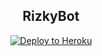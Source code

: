 <h2 align="center">RizkyBot</h2>
<p align="center"><a href="https://heroku.com/deploy?template=https://github.com/Rizkyawan028/OpenUserBot/tree/sql-extended"> <img src="https://telegra.ph/file/80d098d41fe74c1eee1cb.jpg" alt="Deploy to Heroku" /></a></p>
